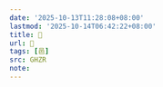 ```yaml
---
date: '2025-10-13T11:28:08+08:00'
lastmod: '2025-10-14T06:42:22+08:00'
title: 󰛨
url: 󰛨
tags: [邑]
src: GHZR
note:
---
```

